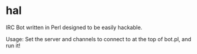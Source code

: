 hal
===

IRC Bot written in Perl designed to be easily hackable.

Usage:
Set the server and channels to connect to at the top of bot.pl, and run it!
